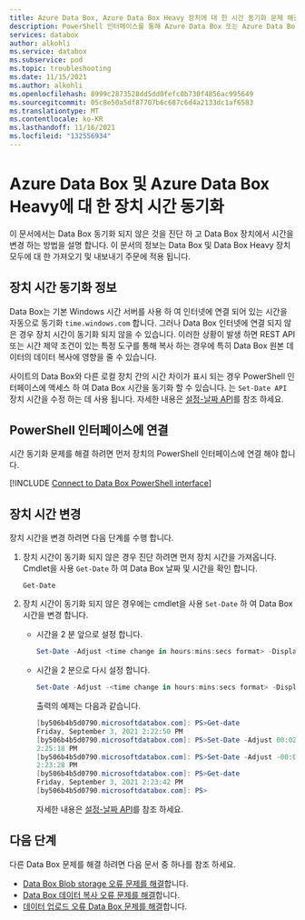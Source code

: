 ```yaml
---
title: Azure Data Box, Azure Data Box Heavy 장치에 대 한 시간 동기화 문제 해결
description: PowerShell 인터페이스를 통해 Azure Data Box 또는 Azure Data Box Heavy 장치에 대 한 시간 동기화 문제를 해결 하는 방법을 설명 합니다.
services: databox
author: alkohli
ms.service: databox
ms.subservice: pod
ms.topic: troubleshooting
ms.date: 11/15/2021
ms.author: alkohli
ms.openlocfilehash: 8999c2873528dd5dd0fefc0b730f4856ac995649
ms.sourcegitcommit: 05c8e50a5df87707b6c687c6d4a2133dc1af6583
ms.translationtype: MT
ms.contentlocale: ko-KR
ms.lasthandoff: 11/16/2021
ms.locfileid: "132556934"
---
```

# <a name="sync-device-time-for-azure-data-box-and-azure-data-box-heavy"></a>Azure Data Box 및 Azure Data Box Heavy에 대 한 장치 시간 동기화

이 문서에서는 Data Box 동기화 되지 않은 것을 진단 하 고 Data Box 장치에서 시간을 변경 하는 방법을 설명 합니다. 이 문서의 정보는 Data Box 및 Data Box Heavy 장치 모두에 대 한 가져오기 및 내보내기 주문에 적용 됩니다.


## <a name="about-device-time-sync"></a>장치 시간 동기화 정보

Data Box는 기본 Windows 시간 서버를 사용 하 여 인터넷에 연결 되어 있는 시간을 자동으로 동기화 `time.windows.com` 합니다. 그러나 Data Box 인터넷에 연결 되지 않은 경우 장치 시간이 동기화 되지 않을 수 있습니다. 이러한 상황이 발생 하면 REST API 또는 시간 제약 조건이 있는 특정 도구를 통해 복사 하는 경우에 특히 Data Box 원본 데이터의 데이터 복사에 영향을 줄 수 있습니다. 

사이트의 Data Box와 다른 로컬 장치 간의 시간 차이가 표시 되는 경우 PowerShell 인터페이스에 액세스 하 여 Data Box 시간을 동기화 할 수 있습니다. 는 `Set-Date API` 장치 시간을 수정 하는 데 사용 됩니다. 자세한 내용은 [설정-날짜 API](/powershell/module/microsoft.powershell.utility/set-date?view=powershell-7.1&preserve-view=true)를 참조 하세요.


## <a name="connect-to-powershell-interface"></a>PowerShell 인터페이스에 연결

시간 동기화 문제를 해결 하려면 먼저 장치의 PowerShell 인터페이스에 연결 해야 합니다.

[!INCLUDE [Connect to Data Box PowerShell interface](../../includes/data-box-connect-powershell-interface.md)]


## <a name="change-device-time"></a>장치 시간 변경

장치 시간을 변경 하려면 다음 단계를 수행 합니다.

1. 장치 시간이 동기화 되지 않은 경우 진단 하려면 먼저 장치 시간을 가져옵니다. Cmdlet을 사용 `Get-Date` 하 여 Data Box 날짜 및 시간을 확인 합니다.

    `Get-Date`

1. 장치 시간이 동기화 되지 않은 경우에는 cmdlet을 사용 `Set-Date` 하 여 Data Box 시간을 변경 합니다.

    - 시간을 2 분 앞으로 설정 합니다.
    
        ```powershell
        Set-Date -Adjust <time change in hours:mins:secs format> -DisplayHint Time
        ```
    - 시간을 2 분으로 다시 설정 합니다.

        ```powershell
        Set-Date -Adjust -<time change in hours:mins:secs format> -DisplayHint Time
        ```    

        출력의 예제는 다음과 같습니다.
        
        ```powershell
        [by506b4b5d0790.microsoftdatabox.com]: PS>Get-date
        Friday, September 3, 2021 2:22:50 PM
        [by506b4b5d0790.microsoftdatabox.com]: PS>Set-Date -Adjust 00:02:00 -DisplayHint Time
        2:25:18 PM
        [by506b4b5d0790.microsoftdatabox.com]: PS>Set-Date -Adjust -00:02:00 -DisplayHint Time
        2:23:28 PM
        [by506b4b5d0790.microsoftdatabox.com]: PS>Get-date
        Friday, September 3, 2021 2:23:42 PM
        [by506b4b5d0790.microsoftdatabox.com]: PS>
        ```
        자세한 내용은 [설정-날짜 API](/powershell/module/microsoft.powershell.utility/set-date?view=powershell-7.1&preserve-view=true)를 참조 하세요.
    
## <a name="next-steps"></a>다음 단계

다른 Data Box 문제를 해결 하려면 다음 문서 중 하나를 참조 하세요.

- [Data Box Blob storage 오류 문제를 해결](data-box-troubleshoot-rest.md)합니다.
- [Data Box 데이터 복사 오류 문제를 해결](data-box-troubleshoot.md)합니다.
- [데이터 업로드 오류 Data Box 문제를 해결](data-box-troubleshoot-data-upload.md)합니다.
